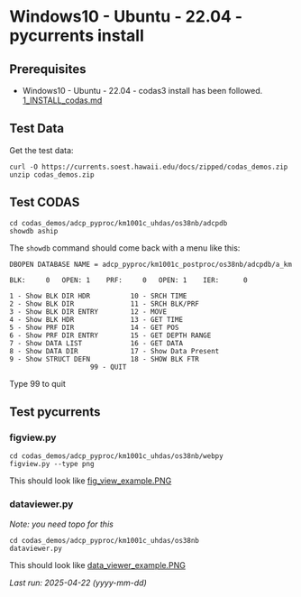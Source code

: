 # Windows10 - Ubuntu - 22.04 - pycurrents install
## Prerequisites 
* Windows10 - Ubuntu - 22.04 - codas3 install has been followed. [1_INSTALL_codas.md](1_INSTALL_codas.md)

## Test Data
Get the test data: 
```
curl -O https://currents.soest.hawaii.edu/docs/zipped/codas_demos.zip
unzip codas_demos.zip
```

## Test CODAS
```
cd codas_demos/adcp_pyproc/km1001c_uhdas/os38nb/adcpdb
showdb aship
```
The `showdb` command should come back with a menu like this:
```
DBOPEN DATABASE NAME = adcp_pyproc/km1001c_postproc/os38nb/adcpdb/a_km

BLK:     0   OPEN: 1    PRF:     0   OPEN: 1    IER:      0

1 - Show BLK DIR HDR          10 - SRCH TIME
2 - Show BLK DIR              11 - SRCH BLK/PRF
3 - Show BLK DIR ENTRY        12 - MOVE
4 - Show BLK HDR              13 - GET TIME
5 - Show PRF DIR              14 - GET POS
6 - Show PRF DIR ENTRY        15 - GET DEPTH RANGE
7 - Show DATA LIST            16 - GET DATA
8 - Show DATA DIR             17 - Show Data Present
9 - Show STRUCT DEFN          18 - SHOW BLK FTR
                    99 - QUIT
```
Type 99 to quit

## Test pycurrents
### figview.py
```
cd codas_demos/adcp_pyproc/km1001c_uhdas/os38nb/webpy
figview.py --type png
```
This should look like [fig_view_example.PNG](example_images/fig_view_example.PNG)

### dataviewer.py
*Note: you need topo for this*
```
cd codas_demos/adcp_pyproc/km1001c_uhdas/os38nb
dataviewer.py
```
This should look like [data_viewer_example.PNG](example_images/data_viewer_example.PNG)

*Last run: 2025-04-22 (yyyy-mm-dd)*
